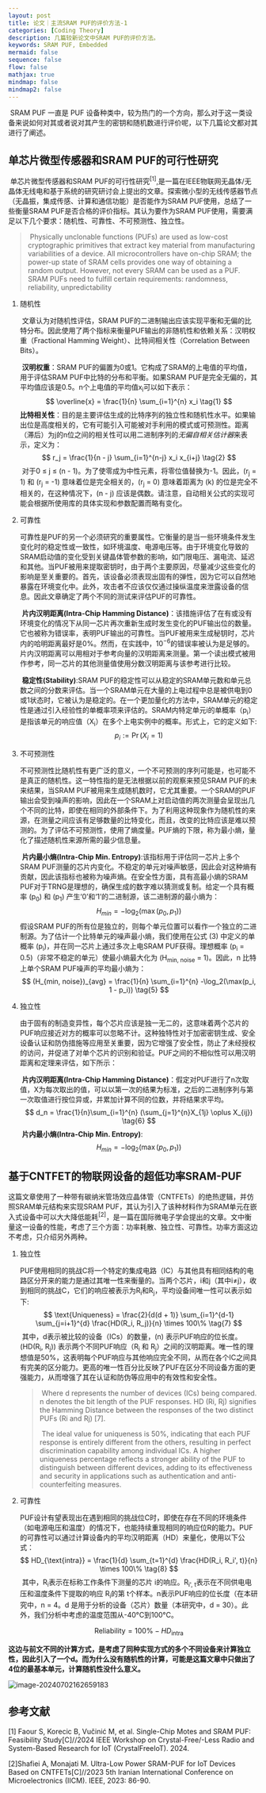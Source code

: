 ```yaml
---
layout: post
title: 论文｜主流SRAM PUF的评价方法-1
categories: [Coding Theory]
description: 几篇较新论文中SRAM PUF的评价方法。
keywords: SRAM PUF, Embedded
mermaid: false
sequence: false
flow: false
mathjax: true
mindmap: false
mindmap2: false
---
```


​	SRAM PUF 一直是 PUF 设备种类中，较为热门的一个方向，那么对于这一类设备来说如何对其或者说对其产生的密钥和随机数进行评价呢，以下几篇论文都对其进行了阐述。

## 单芯片微型传感器和SRAM PUF的可行性研究

​	单芯片微型传感器和SRAM PUF的可行性研究<sup>[1]</sup>,是一篇在IEEE物联网无晶体/无晶体无线电和基于系统的研究研讨会上提出的文章。探索微小型的无线传感器节点（无晶振，集成传感、计算和通信功能）是否能作为SRAM PUF使用，总结了一些衡量SRAM PUF是否合格的评价指标。其认为要作为SRAM PUF使用，需要满足以下几个要求：随机性、可靠性、不可预测性、独立性。

> ​	Physically unclonable functions (PUFs) are used as low-cost cryptographic primitives that extract key material from manufacturing variabilities of a device. All microcontrollers have on-chip SRAM; the power-up state of SRAM cells provides one way of obtaining a random output. However, not every SRAM can be used as a PUF. SRAM PUFs need to fulfill certain requirements: randomness, reliability, unpredictability

1. 随机性

   ​	文章认为对随机性评估，SRAM PUF的二进制输出应该实现平衡和无偏的比特分布。因此使用了两个指标来衡量PUF输出的非随机性和依赖关系：汉明权重（Fractional Hamming Weight）、比特间相关性（Correlation  Between  Bits）。

   ​	**汉明权重**：SRAM PUF的偏置为0或1。它构成了SRAM的上电值的平均值，用于评估SRAM PUF中比特的分布和平衡。如果SRAM PUF是完全无偏的，其平均值应该是0.5。n个上电值的平均值x<sub>i</sub>可以如下表示：
   $$
   \overline{x} = \frac{1}{n} \sum_{i=1}^{n} x_i \tag{1}
   $$
   ​	**比特相关性**：目的是主要评估生成的比特序列的独立性和随机性水平。如果输出位是高度相关的，它有可能引入可能被对手利用的模式或可预测性。距离（滞后）为j的n位之间的相关性可以用二进制序列的*无偏自相关估计器*来表示，定义为：
   $$
   r_j = \frac{1}{n - j} \sum_{i=1}^{n-j} x_i x_{i+j} \tag{2}
   $$
   ​	对于0 ≤ j ≤ (n - 1)。为了使零成为中性元素，将零位值替换为-1。因此，\(r<sub>j</sub> = 1\) 和 \(r<sub>j</sub> = -1\) 意味着位是完全相关的，\(r<sub>j</sub> = 0\) 意味着距离为 \(k\) 的位是完全不相关的，在这种情况下，\(n - j\) 应该是偶数。请注意，自动相关公式的实现可能会根据所使用库的具体实现和参数配置而略有变化。

2. 可靠性

   ​	可靠性是PUF的另一个必须研究的重要属性。它衡量的是当一些环境条件发生变化时的稳定性或一致性，如环境温度、电源电压等。由于环境变化导致的SRAM启动值的变化受到关键晶体管参数的影响，如门限电压、漏电流、延迟和其他。当PUF被用来提取密钥时，由于两个主要原因，尽量减少这些变化的影响是至关重要的。首先，该设备必须表现出固有的弹性，因为它可以自然地暴露在环境变化中。此外，攻击者不应该仅仅通过操纵温度来泄露设备的信息。因此文章确定了两个不同的测试来评估PUF的可靠性。

   ​	**片内汉明距离(Intra-Chip Hamming Distance)**：该措施评估了在有或没有环境变化的情况下从同一芯片再次重新生成时发生变化的PUF输出位的数量。它也被称为错误率，表明PUF输出的可靠性。当PUF被用来生成秘钥时，芯片内的哈明距离最好是0%。然而，在实践中，10<sup>−6</sup>的错误率被认为是足够的。片内汉明距离可以用相对于参考向量的汉明距离来测量。第一个读出模式被用作参考，同一芯片的其他测量值使用分数汉明距离与该参考进行比较。

   ​	**稳定性(Stability)**:SRAM PUF的稳定性可以从稳定的SRAM单元数和单元总数之间的分数来评估。当一个SRAM单元在大量的上电过程中总是被供电到0或1状态时，它被认为是稳定的。在一个更加量化的方法中，SRAM单元的稳定性是通过引入经验性的单概率项来评估的。SRAM内特定单元i的单概率（p<sub>i</sub>）是指该单元的响应值（X<sub>i</sub>）在多个上电实例中的概率。形式上，它的定义如下:
   $$
   p_i := \Pr(X_i = 1) \tag{3}
   $$

3. 不可预测性

   ​	不可预测性比随机性有更广泛的意义，一个不可预测的序列可能是，也可能不是真正的随机性。这一特性指的是无法根据以前的观察来预见SRAM PUF的未来结果，当SRAM PUF被用来生成随机数时，它尤其重要。一个SRAM的PUF输出会受到噪声的影响，因此在一个SRAM上对启动值的两次测量会呈现出几个不同的比特，即使在相同的外部条件下。为了利用这种现象作为随机性的来源，在测量之间应该有足够数量的比特变化，而且，改变的比特应该是难以预测的。为了评估不可预测性，使用了熵度量。PUF熵的下限，称为最小熵，量化了描述随机性来源所需的最少信息量。

   ​	**片内最小熵(Intra-Chip Min. Entropy)**:该指标用于评估同一芯片上多个SRAM PUF测量的芯片内变化。不稳定的单元对噪声敏感，因此会对这种熵有贡献，因此该指标也被称为噪声熵。在安全性方面，具有高最小熵的SRAM PUF对于TRNG是理想的，确保生成的数字难以猜测或复制。给定一个具有概率 \(p<sub>0</sub>\) 和 \(p<sub>1</sub>\) 产生‘0’和‘1’的二进制源，该二进制源的最小熵为：
   $$
   H_{min} = -\log_2(\max(p_0, p_1)) \tag{4}
   $$
   ​	假设SRAM PUF的所有位是独立的，则每个单元位置可以看作一个独立的二进制源。为了估计一个比特单元的噪声最小熵，我们使用在公式 (3) 中定义的单概率 \(p<sub>i</sub>\)，并在同一芯片上通过多次上电SRAM PUF获得。理想概率 \(p<sub>i</sub> = 0.5\)（非常不稳定的单元）使最小熵最大化为 \(H<sub>min, noise</sub> = 1\)。因此，n 比特上单个SRAM PUF噪声的平均最小熵为：
   $$
   (H_{min, noise})_{avg} = \frac{1}{n} \sum_{i=1}^{n} -\log_2(\max(p_i, 1 - p_i)) \tag{5}
   $$

4. 独立性

   ​	由于固有的制造变异性，每个芯片应该是独一无二的，这意味着两个芯片的PUF响应接近对方的概率可以忽略不计。这种独特性对于加密密钥生成、安全设备认证和防伪措施等应用至关重要，因为它增强了安全性，防止了未经授权的访问，并促进了对单个芯片的识别和验证。PUF之间的不相似性可以用汉明距离和定理来评估，如下所示：

   ​	**片内汉明距离(Intra-Chip Hamming Distance)**：假定对PUF进行了n次取值，X为每次取出的值，可以以第一次的结果为标准，之后的二进制序列与第一次取值进行按位异或，并累加计算不同的位数，并将结果求平均。
   $$
   d_n = \frac{1}{n}\sum_{i=1}^{n} (\sum_{j=1}^{n}X_{1j} \oplus X_{ij}) \tag{6}
   $$
   ​	**片内最小熵(Intra-Chip Min. Entropy)**:
   $$
   H_{min} = -\log_2(\max(p_0, p_1)) \tag{4}
   $$

## 基于CNTFET的物联网设备的超低功率SRAM-PUF

​	这篇文章使用了一种带有碳纳米管场效应晶体管（CNTFETs）的绝热逻辑，并仿照SRAM单元结构来实现SRAM PUF，其认为引入了该种材料作为SRAM单元在嵌入式设备中可以大大降低能耗<sup>[2]</sup>，是一篇在国际微电子学会提出的文章。文中衡量这一设备的性能，考虑了三个方面：功率耗散、独立性、可靠性。功率方面这边不考虑，只介绍另外两种。

1. 独立性

   ​	PUF使用相同的挑战C将一个特定的集成电路（IC）与其他具有相同结构的电路区分开来的能力是通过其唯一性来衡量的。当两个芯片，i和j（其中i≠j），收到相同的挑战C，它们的响应被表示为R<sub>i</sub>和R<sub>j</sub>，平均设备间唯一性可以表示如下:
   $$
   \text{Uniqueness} = \frac{2}{d(d + 1)} \sum_{i=1}^{d-1} \sum_{j=i+1}^{d} \frac{HD(R_i, R_j)}{n} \times 100\% \tag{7}
   $$
   ​	其中，d表示被比较的设备（ICs）的数量，\(n\) 表示PUF响应的位长度。\(HD(R<sub>i</sub>, R<sub>j</sub>)\) 表示两个不同PUF响应（R<sub>i</sub> 和 R<sub>j</sub>）之间的汉明距离。唯一性的理想值是50%，这表明每个PUF响应与其他响应完全不同，从而在各个IC之间具有完美的区分能力。更高的唯一性百分比反映了PUF在区分不同设备方面的更强能力，从而增强了其在认证和防伪等应用中的有效性和安全性。

   > ​	Where d represents the number of devices (ICs) being compared. n denotes the bit length of the PUF responses. HD (Ri, Rj) signifies the Hamming Distance between the responses of the two distinct PUFs (Ri and Rj) [7]. 
   >
   > ​	The ideal value for uniqueness is 50%, indicating that each PUF response is entirely different from the others, resulting in perfect discrimination capability among individual ICs. A higher uniqueness percentage reflects a stronger ability of the PUF to distinguish between different devices, adding to its effectiveness and security in applications such as authentication and anti-counterfeiting measures.

2. 可靠性

   ​	PUF设计有望表现出在遇到相同的挑战位C时，即使在存在不同的环境条件（如电源电压和温度）的情况下，也能持续重现相同的响应位R的能力。PUF的可靠性可以通过计算设备内的平均汉明距离（HD）来量化，使用以下公式：
   $$
   HD_{\text{intra}} = \frac{1}{d} \sum_{t=1}^{d} \frac{HD(R_i, R_i', t)}{n} \times 100\% \tag{8}
   $$
   ​	其中，R<sub>i</sub>表示在标称工作条件下测量的芯片 i的响应。R<sub>i', t</sub>表示在不同供电电压和温度条件下提取的响应 R<sub>i</sub>的第 t个样本。n表示PUF响应的位长度（在本研究中，n = 4。d 是用于分析的设备（芯片）数量（本研究中，d = 30）。此外，我们分析中考虑的温度范围从-40°C到100°C。

   $$
   \text{Reliability} = 100\% - HD_{\text{intra}} \tag{9}
   $$

​	**这边与前文不同的计算方式，是考虑了同种实现方式的多个不同设备来计算独立性，因此引入了一个d。而为什么没有随机性的计算，可能是这篇文章中只做出了4位的最基本单元，计算随机性没什么意义。**

![image-20240702162659183](/images/posts/2024-07-02-SRAM-PUF-Measurement.assets/image-20240702162659183.png)

## 参考文献

[1] Faour S, Korecic B, Vučinić M, et al. Single-Chip Motes and SRAM PUF: Feasibility Study[C]//2024 IEEE Workshop on Crystal-Free/-Less Radio and System-Based Research for IoT (CrystalFreeIoT). 2024.

[2]Shafiei A, Monajati M. Ultra-Low Power SRAM-PUF for IoT Devices Based on CNTFETs[C]//2023 5th Iranian International Conference on Microelectronics (IICM). IEEE, 2023: 86-90.
